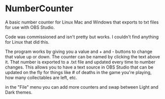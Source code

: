 # NumberCounter
A basic number counter for Linux Mac and Windows that exports to txt files for use with OBS Studio.

Code was commissioned and isn't pretty but works. I couldn't find anything for Linux that did this.

The program works by giving you a value and + and - buttons to change that value up or down. The counter can be named by clicking the text above it. That number is exported to a .txt file and updated every time to number changes. This allows you to have a text source in OBS Studio that can be updated on the fly for things like # of deaths in the game you're playing, how many collectables are left, etc. 

in the "File" menu you can add more counters and swap between Light and Dark themes.